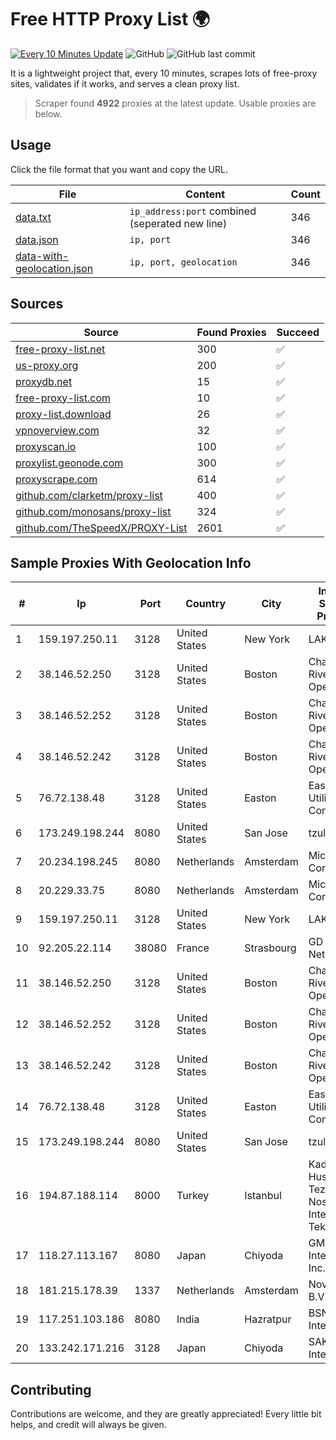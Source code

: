 
# Free HTTP Proxy List 🌍

[![Every 10 Minutes Update](https://github.com/mertguvencli/http-proxy-list/actions/workflows/main.yml/badge.svg?branch=main)](https://github.com/mertguvencli/http-proxy-list/actions/workflows/main.yml)
![GitHub](https://img.shields.io/github/license/mertguvencli/http-proxy-list)
![GitHub last commit](https://img.shields.io/github/last-commit/mertguvencli/http-proxy-list)

It is a lightweight project that, every 10 minutes, scrapes lots of free-proxy sites, validates if it works, and serves a clean proxy list.


> Scraper found **4922** proxies at the latest update. Usable proxies are below.

## Usage

Click the file format that you want and copy the URL.


|File|Content|Count|
|----|-------|-----|
|[data.txt](https://raw.githubusercontent.com/mertguvencli/http-proxy-list/main/proxy-list/data.txt)|`ip_address:port` combined (seperated new line)|346|
|[data.json](https://raw.githubusercontent.com/mertguvencli/http-proxy-list/main/proxy-list/data.json)|`ip, port`|346|
|[data-with-geolocation.json](https://raw.githubusercontent.com/mertguvencli/http-proxy-list/main/proxy-list/data-with-geolocation.json)|`ip, port, geolocation`|346|

## Sources

|Source|Found Proxies|Succeed|
|------|-------------|-------|
|[free-proxy-list.net](https://free-proxy-list.net)|300|✅|
|[us-proxy.org](https://www.us-proxy.org)|200|✅|
|[proxydb.net](http://proxydb.net)|15|✅|
|[free-proxy-list.com](https://free-proxy-list.com/?page=&port=&type%5B%5D=http&type%5B%5D=https&up_time=0&search=Search)|10|✅|
|[proxy-list.download](https://www.proxy-list.download/HTTP)|26|✅|
|[vpnoverview.com](https://vpnoverview.com/privacy/anonymous-browsing/free-proxy-servers)|32|✅|
|[proxyscan.io](https://www.proxyscan.io)|100|✅|
|[proxylist.geonode.com](https://proxylist.geonode.com/api/proxy-list?limit=300&page=1&sort_by=lastChecked&sort_type=desc&protocols=http,https)|300|✅|
|[proxyscrape.com](https://api.proxyscrape.com/v2/?request=displayproxies&protocol=http&timeout=10000&country=all&ssl=all&anonymity=all)|614|✅|
|[github.com/clarketm/proxy-list](https://raw.githubusercontent.com/clarketm/proxy-list/master/proxy-list-raw.txt)|400|✅|
|[github.com/monosans/proxy-list](https://raw.githubusercontent.com/monosans/proxy-list/main/proxies/http.txt)|324|✅|
|[github.com/TheSpeedX/PROXY-List](https://raw.githubusercontent.com/TheSpeedX/PROXY-List/master/http.txt)|2601|✅|


## Sample Proxies With Geolocation Info

|#|Ip|Port|Country|City|Internet Service Provider|
|-|--|----|-------|----|-------------------------|
|1|159.197.250.11|3128|United States|New York|LAKSH|
|2|38.146.52.250|3128|United States|Boston|Charles River Operation|
|3|38.146.52.252|3128|United States|Boston|Charles River Operation|
|4|38.146.52.242|3128|United States|Boston|Charles River Operation|
|5|76.72.138.48|3128|United States|Easton|Easton Utilities Commission|
|6|173.249.198.244|8080|United States|San Jose|tzulo, inc.|
|7|20.234.198.245|8080|Netherlands|Amsterdam|Microsoft Corporation|
|8|20.229.33.75|8080|Netherlands|Amsterdam|Microsoft Corporation|
|9|159.197.250.11|3128|United States|New York|LAKSH|
|10|92.205.22.114|38080|France|Strasbourg|GD MASS Network|
|11|38.146.52.250|3128|United States|Boston|Charles River Operation|
|12|38.146.52.252|3128|United States|Boston|Charles River Operation|
|13|38.146.52.242|3128|United States|Boston|Charles River Operation|
|14|76.72.138.48|3128|United States|Easton|Easton Utilities Commission|
|15|173.249.198.244|8080|United States|San Jose|tzulo, inc.|
|16|194.87.188.114|8000|Turkey|Istanbul|Kadir Huseyin Tezcan Nosspeed Internet Teknolojileri|
|17|118.27.113.167|8080|Japan|Chiyoda|GMO Internet, Inc.|
|18|181.215.178.39|1337|Netherlands|Amsterdam|NovoServe B.V.|
|19|117.251.103.186|8080|India|Hazratpur|BSNL Internet|
|20|133.242.171.216|3128|Japan|Chiyoda|SAKURA Internet Inc.|



## Contributing

Contributions are welcome, and they are greatly appreciated! Every
little bit helps, and credit will always be given.


